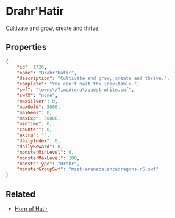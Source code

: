 # Drahr'Hatir

Cultivate and grow, create and thrive.

## Properties

```json
{
    "id": 1726,
    "name": "Drahr'Hatir",
    "description": "Cultivate and grow, create and thrive.",
    "complete": "You can't halt the inevitable.",
    "swf": "towns\/TimeArena\/quest-white.swf",
    "swfX": "none",
    "maxSilver": 0,
    "maxGold": 5000,
    "maxGems": 0,
    "maxExp": 50000,
    "minTime": 0,
    "counter": 0,
    "extra": "",
    "dailyIndex": 0,
    "dailyReward": 0,
    "monsterMinLevel": 0,
    "monsterMaxLevel": 100,
    "monsterType": "Drahr",
    "monsterGroupSwf": "mset-arenabalancedragons-r5.swf"
}
```

## Related

- [Horn of Hatir](../items/19729-horn-of-hatir.md)

